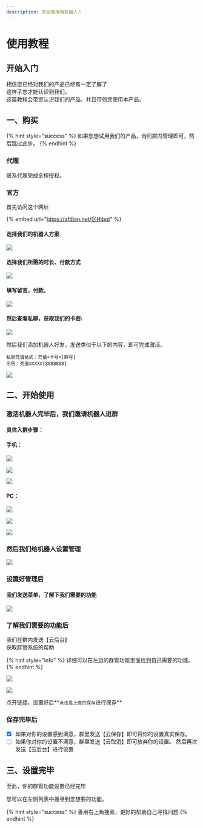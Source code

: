 ```yaml
---
description: 欢迎使用嗨机器人！
---
```


# 使用教程

## 开始入门

相信您已经对我们的产品已经有一定了解了  
这样子您才能认识到我们。  
这篇教程会带您认识我们的产品，并且带领您使用本产品。

## 一、购买

{% hint style="success" %}
如果您想试用我们的产品，询问群内管理即可，然后跳过此步。
{% endhint %}

### 代理

 联系代理完成全程授权。

###  官方

 首先访问这个网址

{% embed url="https://afdian.net/@Hibot" %}

#### 选择我们的机器人方案

![](.gitbook/assets/image%20%2847%29.png)

#### 选择我们所需的时长、付款方式

![](.gitbook/assets/image%20%2838%29.png)

#### 填写留言，付款。

![](.gitbook/assets/image%20%2839%29.png)

####  然后查看私聊，获取我们的卡密:

![](.gitbook/assets/image%20%2852%29.png)

然后我们添加机器人好友，发送类似于以下的内容，即可完成激活。

```text
私聊充值格式：充值+卡号+[群号]
示例：充值XXXXX[8888888]
```

![](.gitbook/assets/image%20%2841%29.png)

## 二、开始使用

### 激活机器人完毕后，我们邀请机器人进群

#### 具体入群步骤：

#### 手机：

![](.gitbook/assets/image%20%2846%29.png)

![](.gitbook/assets/image%20%2849%29.png)

![](.gitbook/assets/image%20%2844%29.png)

#### PC：

![](.gitbook/assets/image%20%2842%29.png)

![](.gitbook/assets/image%20%2843%29.png)

![](.gitbook/assets/image%20%2850%29.png)

###  然后我们给机器人设置管理

![](.gitbook/assets/image%20%2851%29.png)

### 设置好管理后 

#### 我们发送菜单，了解下我们需要的功能

![](.gitbook/assets/image%20%2840%29.png)

###  了解我们需要的功能后

我们在群内发送【云后台】  
获取群管系统的帮助

{% hint style="info" %}
详细可以在左边的群管功能里面找到自己需要的功能。
{% endhint %}

![](.gitbook/assets/image%20%2837%29.png)

![](.gitbook/assets/image%20%2845%29.png)

点开链接，设置好后**`点击最上面的保存`进行保存**

### 保存完毕后

* [x] 如果对你的设置感到满意，群里发送【云保存】即可将你的设置真实保存。
* [ ] 如果你对你的设置不满意，群里发送【云取消】即可放弃你的设置。 然后再次发送【云后台】进行设置

## 三、设置完毕

 至此，你的群管功能设置已经完毕

 您可以在左侧列表中搜寻到您想要的功能。

{% hint style="success" %}
善用右上角搜索，更好的帮助自己寻找问题
{% endhint %}

